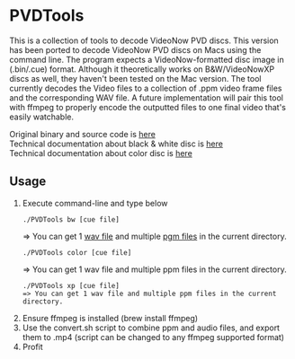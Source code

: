 # PVDTools

This is a collection of tools to decode VideoNow PVD discs. This version has been ported to decode VideoNow PVD discs on Macs using the command line. The program expects a VideoNow-formatted disc image in (.bin/.cue) format. Although it theoretically works on B&W/VideoNowXP discs as well, they haven't been tested on the Mac version. The tool currently decodes the Video files to a collection of .ppm video frame files and the corresponding WAV file. A future implementation will pair this tool with ffmpeg to properly encode the outputted files to one final video that's easily watchable.

Original binary and source code is [here](https://sourceforge.net/projects/pvdtools/)  
Technical documentation about black & white disc is [here](https://web.archive.org/web/20161026023116/http://pvdtools.sourceforge.net:80/format.txt)  
Technical documentation about color disc is [here](https://forum.videohelp.com/threads/123262-converting-video-formats-%28For-Hasbro-s-VideoNow%29-I-know-the/page17#post1149694)

## Usage
1. Execute command-line and type below
   ```
   ./PVDTools bw [cue file]
   ```
   => You can get 1 [wav file](https://en.wikipedia.org/wiki/WAV) and multiple [pgm files](https://en.wikipedia.org/wiki/Netpbm_format) in the current directory.
   ```
   ./PVDTools color [cue file]
   ```
   => You can get 1 wav file and multiple ppm files in the current directory.
   ```
   ./PVDTools xp [cue file]  
   => You can get 1 wav file and multiple ppm files in the current directory.
   ```
1. Ensure ffmpeg is installed (brew install ffmpeg)
2. Use the convert.sh script to combine ppm and audio files, and export them to .mp4 (script can be changed to any ffmpeg supported format)
3. Profit

